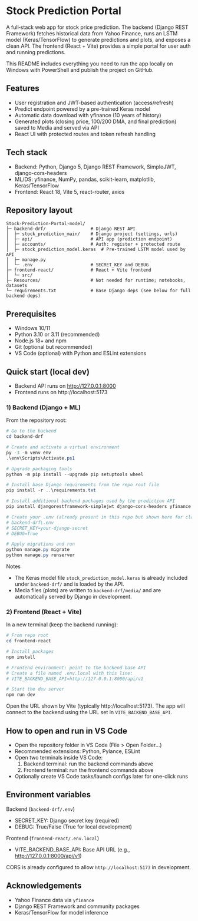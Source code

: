 # Stock Prediction Portal

A full‑stack web app for stock price prediction. The backend (Django REST Framework) fetches historical data from Yahoo Finance, runs an LSTM model (Keras/TensorFlow) to generate predictions and plots, and exposes a clean API. The frontend (React + Vite) provides a simple portal for user auth and running predictions.

This README includes everything you need to run the app locally on Windows with PowerShell and publish the project on GitHub.

## Features

- User registration and JWT-based authentication (access/refresh)
- Predict endpoint powered by a pre-trained Keras model
- Automatic data download with yfinance (10 years of history)
- Generated plots (closing price, 100/200 DMA, and final prediction) saved to Media and served via API
- React UI with protected routes and token refresh handling

## Tech stack

- Backend: Python, Django 5, Django REST Framework, SimpleJWT, django-cors-headers
- ML/DS: yfinance, NumPy, pandas, scikit-learn, matplotlib, Keras/TensorFlow
- Frontend: React 18, Vite 5, react-router, axios

## Repository layout

```
Stock-Prediction-Portal-model/
├─ backend-drf/                 # Django REST API
│  ├─ stock_prediction_main/    # Django project (settings, urls)
│  ├─ api/                      # API app (prediction endpoint)
│  ├─ accounts/                 # Auth: register + protected route
│  ├─ stock_prediction_model.keras  # Pre-trained LSTM model used by API
│  ├─ manage.py
│  └─ .env                      # SECRET_KEY and DEBUG
├─ frontend-react/              # React + Vite frontend
│  └─ src/
├─ Resources/                   # Not needed for runtime; notebooks, datasets
└─ requirements.txt             # Base Django deps (see below for full backend deps)
```

## Prerequisites

- Windows 10/11
- Python 3.10 or 3.11 (recommended)
- Node.js 18+ and npm
- Git (optional but recommended)
- VS Code (optional) with Python and ESLint extensions

## Quick start (local dev)

- Backend API runs on http://127.0.0.1:8000
- Frontend runs on http://localhost:5173

### 1) Backend (Django + ML)

From the repository root:

```powershell
# Go to the backend
cd backend-drf

# Create and activate a virtual environment
py -3 -m venv env
.\env\Scripts\Activate.ps1

# Upgrade packaging tools
python -m pip install --upgrade pip setuptools wheel

# Install base Django requirements from the repo root file
pip install -r ..\requirements.txt

# Install additional backend packages used by the prediction API
pip install djangorestframework-simplejwt django-cors-headers yfinance pandas numpy matplotlib scikit-learn tensorflow

# Create your .env (already present in this repo but shown here for clarity)
# backend-drf\.env
# SECRET_KEY=your-django-secret
# DEBUG=True

# Apply migrations and run
python manage.py migrate
python manage.py runserver
```

Notes
- The Keras model file `stock_prediction_model.keras` is already included under `backend-drf/` and is loaded by the API.
- Media files (plots) are written to `backend-drf/media/` and are automatically served by Django in development.

### 2) Frontend (React + Vite)

In a new terminal (keep the backend running):

```powershell
# From repo root
cd frontend-react

# Install packages
npm install

# Frontend environment: point to the backend base API
# Create a file named .env.local with this line:
# VITE_BACKEND_BASE_API=http://127.0.0.1:8000/api/v1

# Start the dev server
npm run dev
```

Open the URL shown by Vite (typically http://localhost:5173). The app will connect to the backend using the URL set in `VITE_BACKEND_BASE_API`.

## How to open and run in VS Code

- Open the repository folder in VS Code (File > Open Folder…)
- Recommended extensions: Python, Pylance, ESLint
- Open two terminals inside VS Code:
  1) Backend terminal: run the backend commands above
  2) Frontend terminal: run the frontend commands above
- Optionally create VS Code tasks/launch configs later for one-click runs

## Environment variables

Backend (`backend-drf/.env`)
- SECRET_KEY: Django secret key (required)
- DEBUG: True/False (True for local development)

Frontend (`frontend-react/.env.local`)
- VITE_BACKEND_BASE_API: Base API URL (e.g., http://127.0.0.1:8000/api/v1)

CORS is already configured to allow `http://localhost:5173` in development.


## Acknowledgements

- Yahoo Finance data via `yfinance`
- Django REST Framework and community packages
- Keras/TensorFlow for model inference

